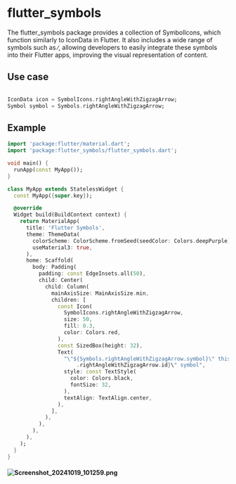 # flutter_symbols

The flutter_symbols package provides a collection of SymbolIcons, which function similarly to
IconData in Flutter. It also includes a wide range of symbols such as ∕, allowing developers to
easily integrate these symbols into their Flutter apps, improving the visual representation of
content.

## Use case

```dart

IconData icon = SymbolIcons.rightAngleWithZigzagArrow;
Symbol symbol = Symbols.rightAngleWithZigzagArrow;
```

## Example

```dart
import 'package:flutter/material.dart';
import 'package:flutter_symbols/flutter_symbols.dart';

void main() {
  runApp(const MyApp());
}

class MyApp extends StatelessWidget {
  const MyApp({super.key});

  @override
  Widget build(BuildContext context) {
    return MaterialApp(
      title: 'Flutter Symbols',
      theme: ThemeData(
        colorScheme: ColorScheme.fromSeed(seedColor: Colors.deepPurple),
        useMaterial3: true,
      ),
      home: Scaffold(
        body: Padding(
          padding: const EdgeInsets.all(50),
          child: Center(
            child: Column(
              mainAxisSize: MainAxisSize.min,
              children: [
                const Icon(
                  SymbolIcons.rightAngleWithZigzagArrow,
                  size: 50,
                  fill: 0.3,
                  color: Colors.red,
                ),
                const SizedBox(height: 32),
                Text(
                  "\"${Symbols.rightAngleWithZigzagArrow.symbol}\" this is a \"${Symbols
                      .rightAngleWithZigzagArrow.id}\" symbol",
                  style: const TextStyle(
                    color: Colors.black,
                    fontSize: 32,
                  ),
                  textAlign: TextAlign.center,
                ),
              ],
            ),
          ),
        ),
      ),
    );
  }
}
```

#### ![Screenshot_20241019_101259.png](Screenshot_20241019_101259.png)
